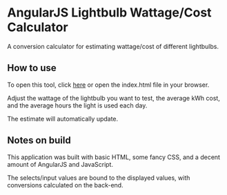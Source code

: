 # AngularJS Lightbulb Wattage/Cost Calculator

A conversion calculator for estimating wattage/cost of different lightbulbs.

## How to use

To open this tool, click [here](https://brentmercer.github.io/light_calulator_angularjs/) or open the index.html file in your browser.

Adjust the wattage of the lightbulb you want to test, the average kWh cost, and the average hours the light is used each day.

The estimate will automatically update.

## Notes on build

This application was built with basic HTML, some fancy CSS, and a decent amount of AngularJS and JavaScript.

The selects/input values are bound to the displayed values, with conversions calculated on the back-end.

